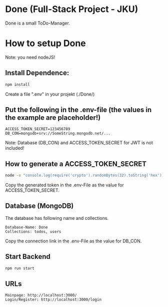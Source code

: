 # Done (Full-Stack Project - JKU)

Done is a small ToDo-Manager. 

# How to setup Done

Note: you need nodeJS!

## Install Dependence:
```bash
npm install
```

Create a file ".env" in your projekt (./Done/)
## Put the following in the .env-file (the values in the example are placeholder!)
```.env
ACCESS_TOKEN_SECRET=123456789
DB_CON=mongodb+srv://SomeString.mongodb.net/...
```
Note: Database (DB_CON) and ACCESS_TOKEN_SECRET for JWT is not included!


## How to  generate a ACCESS_TOKEN_SECRET
```bash
node -e "console.log(require('crypto').randomBytes(32).toString('hex'))"
```
Copy the generated token in the .env-File as the value for ACCESS_TOKEN_SECRET.

## Database (MongoDB)
The database has following name and collections.
```
Database-Name: Done
Collections: todos, users
```
Copy the connection link in the .env-File as the value for DB_CON.

## Start Backend 
```bash
npm run start
```

## URLs
```
Mainpage: http://localhost:3000/
Login/Register: http://localhost:3000/login
```


